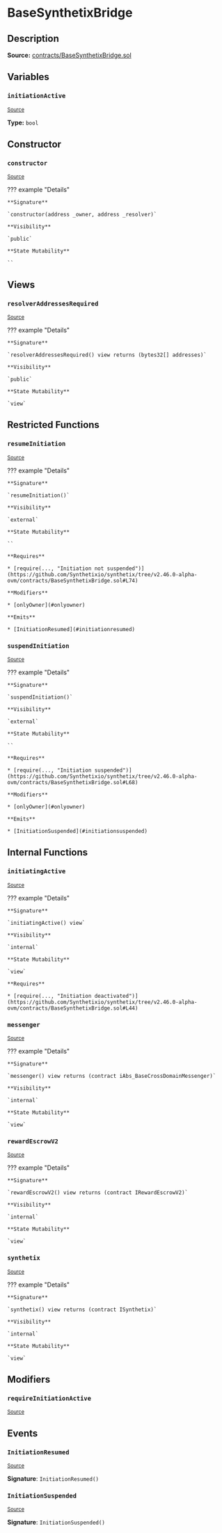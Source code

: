 # BaseSynthetixBridge

## Description

**Source:** [contracts/BaseSynthetixBridge.sol](https://github.com/Synthetixio/synthetix/tree/v2.46.0-alpha-ovm/contracts/BaseSynthetixBridge.sol)

## Variables

### `initiationActive`

<sub>[Source](https://github.com/Synthetixio/synthetix/tree/v2.46.0-alpha-ovm/contracts/BaseSynthetixBridge.sol#L21)</sub>

**Type:** `bool`

## Constructor

### `constructor`

<sub>[Source](https://github.com/Synthetixio/synthetix/tree/v2.46.0-alpha-ovm/contracts/BaseSynthetixBridge.sol#L25)</sub>

??? example "Details"

    **Signature**

    `constructor(address _owner, address _resolver)`

    **Visibility**

    `public`

    **State Mutability**

    ``

## Views

### `resolverAddressesRequired`

<sub>[Source](https://github.com/Synthetixio/synthetix/tree/v2.46.0-alpha-ovm/contracts/BaseSynthetixBridge.sol#L49)</sub>

??? example "Details"

    **Signature**

    `resolverAddressesRequired() view returns (bytes32[] addresses)`

    **Visibility**

    `public`

    **State Mutability**

    `view`

## Restricted Functions

### `resumeInitiation`

<sub>[Source](https://github.com/Synthetixio/synthetix/tree/v2.46.0-alpha-ovm/contracts/BaseSynthetixBridge.sol#L73)</sub>

??? example "Details"

    **Signature**

    `resumeInitiation()`

    **Visibility**

    `external`

    **State Mutability**

    ``

    **Requires**

    * [require(..., "Initiation not suspended")](https://github.com/Synthetixio/synthetix/tree/v2.46.0-alpha-ovm/contracts/BaseSynthetixBridge.sol#L74)

    **Modifiers**

    * [onlyOwner](#onlyowner)

    **Emits**

    * [InitiationResumed](#initiationresumed)

### `suspendInitiation`

<sub>[Source](https://github.com/Synthetixio/synthetix/tree/v2.46.0-alpha-ovm/contracts/BaseSynthetixBridge.sol#L67)</sub>

??? example "Details"

    **Signature**

    `suspendInitiation()`

    **Visibility**

    `external`

    **State Mutability**

    ``

    **Requires**

    * [require(..., "Initiation suspended")](https://github.com/Synthetixio/synthetix/tree/v2.46.0-alpha-ovm/contracts/BaseSynthetixBridge.sol#L68)

    **Modifiers**

    * [onlyOwner](#onlyowner)

    **Emits**

    * [InitiationSuspended](#initiationsuspended)

## Internal Functions

### `initiatingActive`

<sub>[Source](https://github.com/Synthetixio/synthetix/tree/v2.46.0-alpha-ovm/contracts/BaseSynthetixBridge.sol#L43)</sub>

??? example "Details"

    **Signature**

    `initiatingActive() view`

    **Visibility**

    `internal`

    **State Mutability**

    `view`

    **Requires**

    * [require(..., "Initiation deactivated")](https://github.com/Synthetixio/synthetix/tree/v2.46.0-alpha-ovm/contracts/BaseSynthetixBridge.sol#L44)

### `messenger`

<sub>[Source](https://github.com/Synthetixio/synthetix/tree/v2.46.0-alpha-ovm/contracts/BaseSynthetixBridge.sol#L31)</sub>

??? example "Details"

    **Signature**

    `messenger() view returns (contract iAbs_BaseCrossDomainMessenger)`

    **Visibility**

    `internal`

    **State Mutability**

    `view`

### `rewardEscrowV2`

<sub>[Source](https://github.com/Synthetixio/synthetix/tree/v2.46.0-alpha-ovm/contracts/BaseSynthetixBridge.sol#L39)</sub>

??? example "Details"

    **Signature**

    `rewardEscrowV2() view returns (contract IRewardEscrowV2)`

    **Visibility**

    `internal`

    **State Mutability**

    `view`

### `synthetix`

<sub>[Source](https://github.com/Synthetixio/synthetix/tree/v2.46.0-alpha-ovm/contracts/BaseSynthetixBridge.sol#L35)</sub>

??? example "Details"

    **Signature**

    `synthetix() view returns (contract ISynthetix)`

    **Visibility**

    `internal`

    **State Mutability**

    `view`

## Modifiers

### `requireInitiationActive`

<sub>[Source](https://github.com/Synthetixio/synthetix/tree/v2.46.0-alpha-ovm/contracts/BaseSynthetixBridge.sol#L60)</sub>

## Events

### `InitiationResumed`

<sub>[Source](https://github.com/Synthetixio/synthetix/tree/v2.46.0-alpha-ovm/contracts/BaseSynthetixBridge.sol#L83)</sub>

**Signature**: `InitiationResumed()`

### `InitiationSuspended`

<sub>[Source](https://github.com/Synthetixio/synthetix/tree/v2.46.0-alpha-ovm/contracts/BaseSynthetixBridge.sol#L81)</sub>

**Signature**: `InitiationSuspended()`
